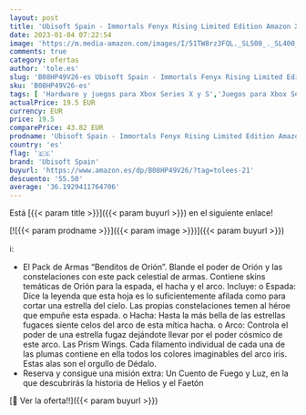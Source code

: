 ```yaml
---
layout: post
title: 'Ubisoft Spain - Immortals Fenyx Rising Limited Edition Amazon XBOX X'
date: 2023-01-04 07:22:54
image: 'https://m.media-amazon.com/images/I/51TW8rz3FQL._SL500_._SL400_.jpg'
comments: true
category: ofertas
author: 'tole.es'
slug: 'B08HP49V26-es Ubisoft Spain - Immortals Fenyx Rising Limited Edition...'
sku: 'B08HP49V26-es'
tags: [ 'Hardware y juegos para Xbox Series X y S','Juegos para Xbox Series X y S','Videojuegos','ubisoft spain','xbox','🇪🇸', ]
actualPrice: 19.5 EUR
currency: EUR
price: 19.5
comparePrice: 43.82 EUR
prodname: 'Ubisoft Spain - Immortals Fenyx Rising Limited Edition Amazon XBOX X'
country: 'es'
flag: '🇪🇸'
brand: 'Ubisoft Spain'
buyurl: 'https://www.amazon.es/dp/B08HP49V26/?tag=tolees-21'
descuento: '55.50'
average: '36.1929411764706'
---
```


Está [{{< param title >}}]({{< param buyurl >}}) en el siguiente enlace!

[![{{< param prodname >}}]({{< param image >}})]({{< param buyurl >}})

ℹ️:

- El Pack de Armas “Benditos de Orión”. Blande el poder de Orión y las constelaciones con este pack celestial de armas. Contiene skins temáticas de Orión para la espada, el hacha y el arco. Incluye: o Espada: Dice la leyenda que esta hoja es lo suficientemente afilada como para cortar una estrella del cielo. Las propias constelaciones temen al héroe que empuñe esta espada. o Hacha: Hasta la más bella de las estrellas fugaces siente celos del arco de esta mítica hacha. o Arco: Controla el poder de una estrella fugaz dejándote llevar por el poder cósmico de este arco. Las Prism Wings. Cada filamento individual de cada una de las plumas contiene en ella todos los colores imaginables del arco iris. Estas alas son el orgullo de Dédalo.
- Reserva y consigue una misión extra: Un Cuento de Fuego y Luz, en la que descubrirás la historia de Helios y el Faetón

[🛒 Ver la oferta!!]({{< param buyurl >}})
